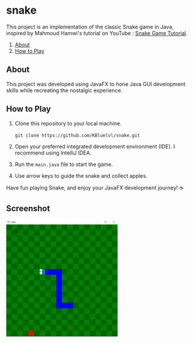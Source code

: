 # snake
This project is an implementation of the classic Snake game in Java, inspired by Mahmoud Hamwi's tutorial on YouTube : [Snake Game Tutorial](https://www.youtube.com/watch?v=H9WjCyPFOug).

1. [About](#About)
2. [How to Play](#How-to-Play)

## About
This project was developed using JavaFX to hone Java GUI development skills while recreating the nostalgic experience.

## How to Play

1. Clone this repository to your local machine.

    `git clone https://github.com/KBluelvl/snake.git`
  
2. Open your preferred integrated development environment (IDE). I recommend using IntelliJ IDEA.
3. Run the `main.java` file to start the game.
4. Use arrow keys to guide the snake and collect apples.

Have fun playing Snake, and enjoy your JavaFX development journey! ☕️

## Screenshot
<img src="https://github.com/KBluelvl/snake/blob/main/image/screen1.PNG" width="300">
